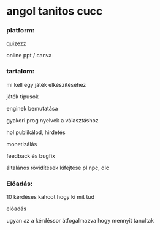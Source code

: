 # angol tanitos cucc

### platform:

quizezz

online ppt / canva

### tartalom:

mi kell egy játék elkészítéséhez

játék típusok

enginek bemutatása

gyakori prog nyelvek a választáshoz

hol publikálod, hirdetés

monetizálás

feedback és bugfix

általános rövidítések kifejtése pl npc, dlc

### Előadás:

10 kérdéses kahoot hogy ki mit tud

előadás

ugyan az a kérdéssor átfogalmazva hogy mennyit tanultak
